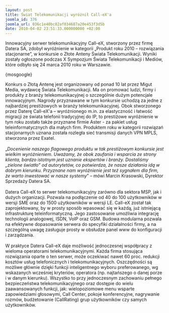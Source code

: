 ```yaml
---
layout: post
title: Świat Telekomunikacji wyróżnił Call-eX'a
joomla_id: 376
joomla_url: 036c1e40bc82af034687a20e453f3d5b
date: 2010-04-02 23:51:33.000000000 +02:00
---
```

Innowacyjny serwer telekomunikacyjny Call-eX, stworzony przez firmę Datera SA, zdobył wyr&oacute;żnienie w kategorii &bdquo;Produkt roku 2010 &ndash; rozwiązania stacjonarne&rdquo;, w konkursie o Złote Anteny Świata Telekomunikacji. Wyniki zostały ogłoszone podczas X Sympozjum Świata Telekomunikacji i Medi&oacute;w, kt&oacute;re odbyło się 24 marca 2010 roku w Warszawie.<p>{mosgoogle}</p><p>Konkurs o Złotą Antenę jest organizowany od ponad 10 lat przez Migut Media, wydawcę Świata Telekomunikacji. Ma on promować ludzi, firmy i produkty z branży telekomunikacyjnej o szczeg&oacute;lnie dużym potencjale innowacyjnym. Nagrody przyznawane w tym konkursie uchodzą za jedne z najbardziej prestiżowych w branży telekomunikacyjnej. Obok stworzonego przez Daterę Call-eX&#39;a &ndash; wyr&oacute;żnionego m.in. za elastyczność i łatwość migracji ze świata telefonii tradycyjnej do IP, to prestiżowe wyr&oacute;żnienie w tym roku zostało także przyznane firmie Aster - za pakiet usług teleinformatycznych dla małych firm. Produktem roku w kategorii rozwiązań stacjonarnych uznana została rozległa sieć transmisji danych VPN MPLS, stworzona przez Exatel.<br /><br />&bdquo;<em>Docenienie naszego flagowego produktu w tak prestiżowym konkursie jest wielkim wyr&oacute;żnieniem. Uważamy, że obok zaufania i wsparcia ze strony klienta, bardzo istotnym jest uznanie ekspert&oacute;w i branży. Dostaliśmy &bdquo;zielone światło&rdquo; od autorytet&oacute;w, co potwierdza, że nasze działania idą w dobrym kierunku. Przyznane nam wyr&oacute;żnienie jest też sygnałem dla firm, że warto inwestować w nasze systemy</em>&rdquo; &ndash; m&oacute;wi Marcin Krasowski, Dyrektor Sprzedaży Datera SA.<br /><br />Datera Call-eX to serwer telekomunikacyjny zar&oacute;wno dla sektora MSP, jak i dużych organizacji. Pozwala na podłączenie od 40 do 100 użytkownik&oacute;w w wersji SME oraz do 1500 użytkownik&oacute;w w wersji LE. Call-eX został tak zaprojektowany, by w prosty spos&oacute;b wpasować się w każdą, już istniejącą infrastrukturę teleinformatyczną. Jego zastosowanie umożliwia integrację technologii analogowej, ISDN, VoIP oraz GSM. Budowa modularna pozwala na efektywne dopasowanie serwera do specyfiki działalności firmy, a na szczeg&oacute;lną uwagę zasługuje prosty w obsłudze panel www do konfiguracji i zarządzania.<br /><br />W praktyce Datera Call-eX daje możliwość jednoczesnej wsp&oacute;łpracy z wieloma operatorami telekomunikacyjnymi. Każda firma stosująca rozwiązania oparte o ten serwer, może oczekiwać nawet 60 proc. redukcji koszt&oacute;w usług telefonicznych i telekomunikacyjnych. Oszczędności są możliwe gł&oacute;wnie dzięki funkcji inteligentnego wyboru preferowanego, wg wskazanych wcześniej kryteri&oacute;w, operatora (np. najtańszego o danej porze i w danym kierunku). Wszystko to przy jednoczesnym zachowaniu pełnego bezpieczeństwa telekomunikacyjnego oraz dostępie do wielu zaawansowanych funkcji, jak: wielopoziomowe menu wsparte zapowiedziami głosowymi, Call Center, pokoje konferencyjne, nagrywanie rozm&oacute;w, budżetowanie (CallRating) grup użytkownik&oacute;w czy samych użytkownik&oacute;w.</p>
